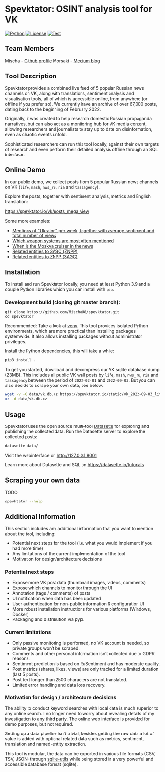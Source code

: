 # Spevktator:  OSINT analysis tool for VK

[![Python](https://img.shields.io/badge/python-3.8%20%7C%203.9%20%7C%203.10-blue)](https://www.python.org/)
[![License](https://img.shields.io/badge/license-Apache%202.0-blue.svg)](https://github.com/simonw/datasette/blob/main/LICENSE)
[![Test](https://github.com/MischaU8/spevktator/actions/workflows/test.yml/badge.svg)](https://github.com/MischaU8/spevktator/actions/workflows/test.yml)

## Team Members
Mischa -  [Github profile](https://github.com/MischaU8)
Morsaki - [Medium blog](https://medium.com/@rosa.noctis532)

## Tool Description
Spevktator provides a combined live feed of 5 popular Russian news channels on VK, along with translations, sentiment analysis and visualisation tools, all of which is accessible online, from anywhere (or offline if you prefer so). We currently have an archive of over 67,000 posts, dating back to the beginning of February 2022.

Originally, it was created to help research domestic Russian propaganda narratives, but can also act as a monitoring hub for VK media content, allowing researchers and journalists to stay up to date on disinformation, even as chaotic events unfold.

Sophisticated researchers can run this tool locally, against their own targets of research and even perform their detailed analysis offline through an SQL interface.

## Online Demo

In our public demo, we collect posts from 5 popular Russian news channels on VK (`life`, `mash`, `nws_ru`, `ria` and `tassagency`).

Explore the posts, together with sentiment analysis, metrics and English translation:

https://spevktator.io/vk/posts_mega_view

Some more examples:

- [Mentions of "Ukraine" per week, together with average sentiment and total number of views](
https://spevktator.io/vk?sql=select+strftime%28%27%25Y-%25W%27%2C+date_utc%29+as+week%2C+count%28*%29+as+nr_posts%2C+round%28avg%28sentiment%29%2C+2%29+as+avg_sentiment%2C+sum%28views%29+from+posts_mega_view+where+text_en+like+%27%25Ukraine%25%27+group+by+week+order+by+week#g.mark=circle&g.x_column=week&g.x_type=ordinal&g.y_column=nr_posts&g.y_type=quantitative&g.color_column=avg_sentiment&g.size_column=sum(views)
)
- [Which weapon systems are most often mentioned](
https://spevktator.io/vk?sql=with+himars+as+%28%0D%0A++++select+date%28date_utc%29+as+day%2C+count%28*%29+as+cnt+from+posts+p+join+posts_translation+pt+on+p.id+%3D+pt.id+where+text_en+like+%22%25HIMARS%25%22+group+by+day%0D%0A%29%2C%0D%0Amlrs+as+%28%0D%0A++++select+date%28date_utc%29+as+day%2C+count%28*%29+as+cnt+from+posts+p+join+posts_translation+pt+on+p.id+%3D+pt.id+where+text_en+like+%22%25MLRS%25%22+group+by+day%0D%0A%29%2C%0D%0Asam+as+%28%0D%0A++++select+date%28date_utc%29+as+day%2C+count%28*%29+as+cnt+from+posts+p+join+posts_translation+pt+on+p.id+%3D+pt.id+where+text_en+like+%22%25S-300%25%22+group+by+day%0D%0A%29%2C%0D%0Acombined+as+%28%0D%0A++++select+%22HIMARS%22+as+weapon_type%2C+*+from+himars%0D%0A++++union+select+%22MLRS%22%2C+*+from+mlrs%0D%0A++++union+select+%22SAM%22%2C+*+from+sam%0D%0A%29+select+*+from+combined+order+by+day%0D%0A#g.mark=bar&g.x_column=day&g.x_type=temporal&g.y_column=cnt&g.y_type=quantitative&g.color_column=weapon_type
)
- [When is the Moskva cruiser in the news](
https://spevktator.io/vk?sql=select+date%28date_utc%29+as+day%2C+count%28*%29+from+posts+p+join+posts_translation+t+on+p.id%3Dt.id+where+t.rowid+in+%28select+rowid+from+posts_translation_fts+where+posts_translation_fts+match+escape_fts%28%3Asearch%29%29+group+by+day+order+by+day+limit+101&search=Moskva+cruiser#g.mark=bar&g.x_column=day&g.x_type=ordinal&g.y_column=count(*)&g.y_type=quantitative
)
- [Related entities to ЗАЭС (ZNPP)](https://spevktator.io/vk/related_entities_ru?entity_name=ЗАЭС&_hide_sql=1)
- [Related entities to ZNPP (ЗАЭС)](https://spevktator.io/vk/related_entities_en?entity_name=ZNPP&_hide_sql=1)


## Installation

To install and run Spevktator locally, you need at least Python 3.9 and a couple Python libraries which you can install with `pip`.

### Development build (cloning git master branch):

```
git clone https://github.com/MischaU8/spevktator.git
cd spevktator
```

Recommended: Take a look at [venv](https://docs.python.org/3/tutorial/venv.html). This tool provides isolated Python environments, which are more practical than installing packages systemwide. It also allows installing packages without administrator privileges.

Install the Python dependencies, this will take a while:

```bash
pip3 install .
```

To get you started, download and decompress our VK sqlite database dump (23MB). This includes all public VK wall posts by `life`, `mash`, `nws_ru`, `ria` and `tassagency` between the period of `2022-02-01` and `2022-09-03`. But you can also decide to scrape your own data, see below.

```bash
wget -v -O data/vk.db.xz https://spevktator.io/static/vk_2022-09-03_lite.db.xz
xz -d data/vk.db.xz
```

## Usage

Spevktator uses the open source multi-tool [Datasette](https://datasette.io/) for exploring and publishing the collected data.
Run the Datasette server to explore the collected posts:

```bash
datasette data/
```

Visit the webinterface on http://127.0.0.1:8001

Learn more about Datasette and SQL on https://datasette.io/tutorials

## Scraping your own data

TODO

```bash
spevktator --help
```

## Additional Information
This section includes any additional information that you want to mention about the tool, including:
- Potential next steps for the tool (i.e. what you would implement if you had more time)
- Any limitations of the current implementation of the tool
- Motivation for design/architecture decisions

### Potential next steps

- Expose more VK post data (thumbnail images, videos, comments)
- Expose which channels to monitor through the UI
- Annotation (tags / comments) of posts
- UI notification when data has been updated
- User authentication for non-public information & configuration UI
- More robust installation instructions for various platforms (Windows, Docker)
- Packaging and distribution via pypi.

### Current limitations

- Only passive monitoring is performed, no VK account is needed, so private groups won’t be scraped.
- Comments and other personal information isn’t collected due to GDPR reasons.
- Sentiment prediction is based on RuSentiment and has moderate quality.
- Post metrics (shares, likes, views) are only tracked for a limited duration (last 5 posts).
- Post text longer than 2500 characters are not translated.
- Limited error handling and data loss recovery.

### Motivation for design / architecture decisions

The ability to conduct keyword searches with local data is much superior to any online search. I no longer need to worry about revealing details of my investigation to any third party. The online web interface is provided for demo purposes, but not required.

Setting up a data pipeline isn’t trivial, besides getting the raw data a lot of value is added with optional related data such as metrics, sentiment, translation and named-entity extraction.

This tool is modular, the data can be exported in various file formats (CSV, TSV, JSON) through [sqlite-utils](https://sqlite-utils.datasette.io/) while being stored in a very powerful and accessible database format (sqlite).
